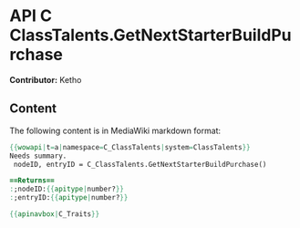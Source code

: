 # API C ClassTalents.GetNextStarterBuildPurchase

**Contributor:** Ketho

## Content

The following content is in MediaWiki markdown format:

```mediawiki
{{wowapi|t=a|namespace=C_ClassTalents|system=ClassTalents}}
Needs summary.
 nodeID, entryID = C_ClassTalents.GetNextStarterBuildPurchase()

==Returns==
:;nodeID:{{apitype|number?}}
:;entryID:{{apitype|number?}}

{{apinavbox|C_Traits}}
```